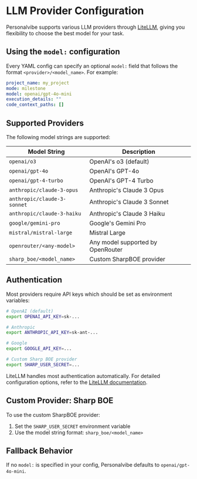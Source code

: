 # LLM Provider Configuration

Personalvibe supports various LLM providers through [LiteLLM](https://github.com/BerriAI/litellm),
giving you flexibility to choose the best model for your task.

## Using the `model:` configuration

Every YAML config can specify an optional `model:` field that follows the format
`<provider>/<model_name>`. For example:

```yaml
project_name: my_project
mode: milestone
model: openai/gpt-4o-mini
execution_details: ""
code_context_paths: []
```

## Supported Providers

The following model strings are supported:

| Model String                           | Description                                 |
|----------------------------------------|---------------------------------------------|
| `openai/o3`                            | OpenAI's o3 (default)                       |
| `openai/gpt-4o`                        | OpenAI's GPT-4o                             |
| `openai/gpt-4-turbo`                   | OpenAI's GPT-4 Turbo                        |
| `anthropic/claude-3-opus`              | Anthropic's Claude 3 Opus                   |
| `anthropic/claude-3-sonnet`            | Anthropic's Claude 3 Sonnet                 |
| `anthropic/claude-3-haiku`             | Anthropic's Claude 3 Haiku                  |
| `google/gemini-pro`                    | Google's Gemini Pro                         |
| `mistral/mistral-large`                | Mistral Large                               |
| `openrouter/<any-model>`               | Any model supported by OpenRouter           |
| `sharp_boe/<model_name>`               | Custom SharpBOE provider                    |

## Authentication

Most providers require API keys which should be set as environment variables:

```bash
# OpenAI (default)
export OPENAI_API_KEY=sk-...

# Anthropic
export ANTHROPIC_API_KEY=sk-ant-...

# Google
export GOOGLE_API_KEY=...

# Custom Sharp BOE provider
export SHARP_USER_SECRET=...
```

LiteLLM handles most authentication automatically. For detailed configuration
options, refer to the [LiteLLM documentation](https://docs.litellm.ai/docs/).

## Custom Provider: Sharp BOE

To use the custom SharpBOE provider:

1. Set the `SHARP_USER_SECRET` environment variable
2. Use the model string format: `sharp_boe/<model_name>`

## Fallback Behavior

If no `model:` is specified in your config, Personalvibe defaults to `openai/gpt-4o-mini`.
